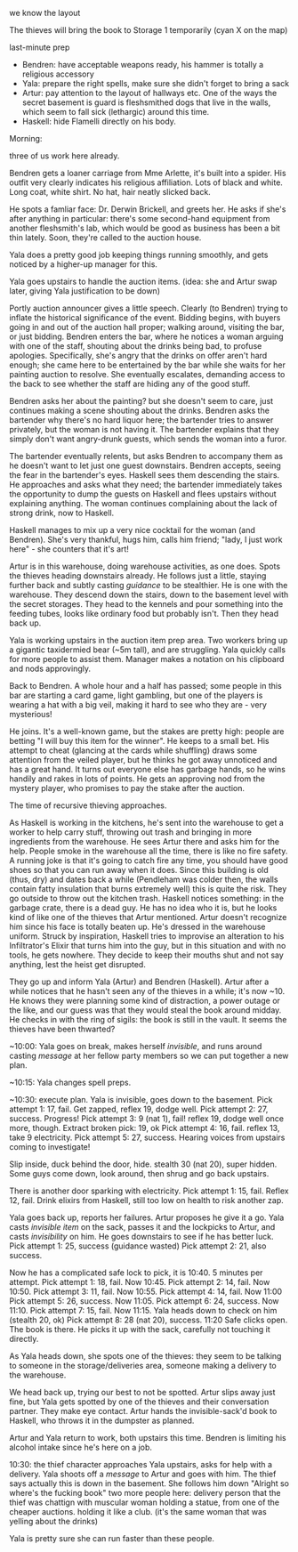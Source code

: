 we know the layout

The thieves will bring the book to Storage 1 temporarily (cyan X on the map)

last-minute prep
- Bendren: have acceptable weapons ready, his hammer is totally a religious accessory
- Yala: prepare the right spells, make sure she didn't forget to bring a sack
- Artur: pay attention to the layout of hallways etc. One of the ways the secret basement is guard is fleshsmithed dogs that live in the walls, which seem to fall sick (lethargic) around this time.
- Haskell: hide Flamelli directly on his body.

Morning:

three of us work here already.

Bendren gets a loaner carriage from Mme Arlette, it's built into a spider. His outfit very clearly indicates his religious affiliation. Lots of black and white. Long coat, white shirt. No hat, hair neatly slicked back.

He spots a famliar face: Dr. Derwin Brickell, and greets her. He asks if she's after anything in particular: there's some second-hand equipment from another fleshsmith's lab, which would be good as business has been a bit thin lately. Soon, they're called to the auction house.

Yala does a pretty good job keeping things running smoothly, and gets noticed by a higher-up manager for this.

Yala goes upstairs to handle the auction items. (idea: she and Artur swap later, giving Yala justification to be down)

Portly auction announcer gives a little speech. Clearly (to Bendren) trying to inflate the historical significance of the event. Bidding begins, with buyers going in and out of the auction hall proper; walking around, visiting the bar, or just bidding. Bendren enters the bar, where he notices a woman arguing with one of the staff, shouting about the drinks being bad, to profuse apologies. Specifically, she's angry that the drinks on offer aren't hard enough; she came here to be entertained by the bar while she waits for her painting auction to resolve. She eventually escalates, demanding access to the back to see whether the staff are hiding any of the good stuff.

Bendren asks her about the painting? but she doesn't seem to care, just continues making a scene shouting about the drinks. Bendren asks the bartender why there's no hard liquor here; the bartender tries to answer privately, but the woman is not having it. The bartender explains that they simply don't want angry-drunk guests, which sends the woman into a furor.

The bartender eventually relents, but asks Bendren to accompany them as he doesn't want to let just one guest downstairs. Bendren accepts, seeing the fear in the bartender's eyes. Haskell sees them descending the stairs. He approaches and asks what they need; the bartender immediately takes the opportunity to dump the guests on Haskell and flees upstairs without explaining anything. The woman continues complaining about the lack of strong drink, now to Haskell.

Haskell manages to mix up a very nice cocktail for the woman (and Bendren). She's very thankful, hugs him, calls him friend; "lady, I just work here" - she counters that it's art!

Artur is in this warehouse, doing warehouse activities, as one does. Spots the thieves heading downstairs already. He follows just a little, staying further back and subtly casting *guidance* to be stealthier. He is one with the warehouse. They descend down the stairs, down to the basement level with the secret storages. They head to the kennels and pour something into the feeding tubes, looks like ordinary food but probably isn't. Then they head back up.

Yala is working upstairs in the auction item prep area. Two workers bring up a gigantic taxidermied bear (~5m tall), and are struggling. Yala quickly calls for more people to assist them.
Manager makes a notation on his clipboard and nods approvingly.

Back to Bendren. A whole hour and a half has passed; some people in this bar are starting a card game, light gambling, but one of the players is wearing a hat with a big veil, making it hard to see who they are - very mysterious!

He joins. It's a well-known game, but the stakes are pretty high: people are betting "I will buy this item for the winner". He keeps to a small bet. His attempt to cheat (glancing at the cards while shuffling) draws some attention from the veiled player, but he thinks he got away unnoticed and has a great hand.  It turns out everyone else has garbage hands, so he wins handily and rakes in lots of points. He gets an approving nod from the mystery player, who promises to pay the stake after the auction.

The time of recursive thieving approaches.

As Haskell is working in the kitchens, he's sent into the warehouse to get a worker to help carry stuff, throwing out trash and bringing in more ingredients from the warehouse. He sees Artur there and asks him for the help.
People smoke in the warehouse all the time, there is like no fire safety. A running joke is that it's going to catch fire any time, you should have good shoes so that you can run away when it does. Since this building is old (thus, dry) and dates back a while (Pendleham was colder then, the walls contain fatty insulation that burns extremely well) this is quite the risk.
They go outside to throw out the kitchen trash. Haskell notices something: in the garbage crate, there is a dead guy. He has no idea who it is, but he looks kind of like one of the thieves that Artur mentioned. Artur doesn't recognize him since his face is totally beaten up. He's dressed in the warehouse uniform. Struck by inspiration, Haskell tries to improvise an alteration to his Infiltrator's Elixir that turns him into the guy, but in this situation and with no tools, he gets nowhere. They decide to keep their mouths shut and not say anything, lest the heist get disrupted.

They go up and inform Yala (Artur) and Bendren (Haskell). Artur after a while notices that he hasn't seen any of the thieves in a while; it's now ~10. He knows they were planning some kind of distraction, a power outage or the like, and our guess was that they would steal the book around midday. He checks in with the ring of sigils: the book is still in the vault. It seems the thieves have been thwarted?

~10:00: Yala goes on break, makes herself *invisible*, and runs around casting *message* at her fellow party members so we can put together a new plan.

~10:15: Yala changes spell preps.

~10:30: execute plan. Yala is invisible, goes down to the basement.
Pick attempt 1: 17, fail. Get zapped, reflex 19, dodge well.
Pick attempt 2: 27, success. Progress!
Pick attempt 3: 9 (nat 1), fail! reflex 19, dodge well once more, though.
Extract broken pick: 19, ok
Pick attempt 4: 16, fail. reflex 13, take 9 electricity.
Pick attempt 5: 27, success. Hearing voices from upstairs coming to investigate!

Slip inside, duck behind the door, hide. stealth 30 (nat 20), super hidden. Some guys come down, look around, then shrug and go back upstairs.

There is another door sparking with electricity.
Pick attempt 1: 15, fail. Reflex 12, fail.
Drink elixirs from Haskell, still too low on health to risk another zap.

Yala goes back up, reports her failures. Artur proposes he give it a go. Yala casts *invisible item* on the sack, passes it and the lockpicks to Artur, and casts *invisibility* on him. He goes downstairs to see if he has better luck.
Pick attempt 1: 25, success (guidance wasted)
Pick attempt 2: 21, also success.

Now he has a complicated safe lock to pick, it is 10:40. 5 minutes per attempt.
Pick attempt 1: 18, fail. Now 10:45.
Pick attempt 2: 14, fail. Now 10:50.
Pick attempt 3: 11, fail. Now 10:55.
Pick attempt 4: 14, fail. Now 11:00
Pick attempt 5: 26, success. Now 11:05.
Pick attempt 6: 24, success. Now 11:10.
Pick attempt 7: 15, fail. Now 11:15. Yala heads down to check on him (stealth 20, ok)
Pick attempt 8: 28 (nat 20), success. 11:20
Safe clicks open. The book is there. He picks it up with the sack, carefully not touching it directly.

As Yala heads down, she spots one of the thieves: they seem to be talking to someone in the storage/deliveries area, someone making a delivery to the warehouse.

We head back up, trying our best to not be spotted. Artur slips away just fine, but Yala gets spotted by one of the thieves and their conversation partner. They make eye contact.
Artur hands the invisible-sack'd book to Haskell, who throws it in the dumpster as planned.

Artur and Yala return to work, both upstairs this time. Bendren is limiting his alcohol intake since he's here on a job.

10:30: the thief character approaches Yala upstairs, asks for help with a delivery. Yala shoots off a *message* to Artur and goes with him. The thief says actually this is down in the basement. She follows him down
"Alright so where's the fucking book"
two more people here:
delivery person that the thief was chattign with
muscular woman holding a statue, from one of the cheaper auctions. holding it like a club. (it's the same woman that was yelling about the drinks)

Yala is pretty sure she can run faster than these people.